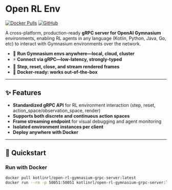 # Open RL Env

[![Docker Pulls](https://img.shields.io/docker/pulls/kotlinrl/open-rl-gymnasium-grpc-server)](https://hub.docker.com/r/kotlinrl/open-rl-gymnasium-grpc-server)
[![GitHub](https://img.shields.io/badge/source-GitHub-blue?logo=github)](https://github.com/KotlinRL/open-rl-env-bridge)

A cross-platform, production-ready **gRPC server for OpenAI Gymnasium** environments, enabling RL agents in any language (Kotlin, Python, Java, Go, etc) to interact with Gymnasium environments over the network.

- 🚀 **Run Gymnasium envs anywhere—local, cloud, cluster**
- ⚡ **Connect via gRPC—low-latency, strongly-typed**
- 🔁 **Step, reset, close, and stream rendered frames**
- 🐳 **Docker-ready: works out-of-the-box**

---

## ✨ Features

- **Standardized gRPC API** for RL environment interaction (step, reset, action_space/observation_space, render)
- **Supports both discrete and continuous action spaces**
- **Frame streaming endpoint** for visual debugging and agent monitoring
- **Isolated environment instances per client**
- **Deploy anywhere with Docker**

---

## 🚀 Quickstart

### **Run with Docker**

```bash
docker pull kotlinrl/open-rl-gymnasium-grpc-server:latest
docker run --rm -p 50051:50051 kotlinrl/open-rl-gymnasium-grpc-server:latest
